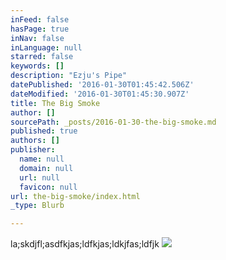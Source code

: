 ```yaml
---
inFeed: false
hasPage: true
inNav: false
inLanguage: null
starred: false
keywords: []
description: "Ezju's Pipe"
datePublished: '2016-01-30T01:45:42.506Z'
dateModified: '2016-01-30T01:45:30.907Z'
title: The Big Smoke
author: []
sourcePath: _posts/2016-01-30-the-big-smoke.md
published: true
authors: []
publisher:
  name: null
  domain: null
  url: null
  favicon: null
url: the-big-smoke/index.html
_type: Blurb

---
```

la;skdjfl;asdfkjas;ldfkjas;ldkjfas;ldfjk
![](https://the-grid-user-content.s3-us-west-2.amazonaws.com/df02ebb1-d8f2-4ca9-8aba-1a7813c00ef0.jpg)